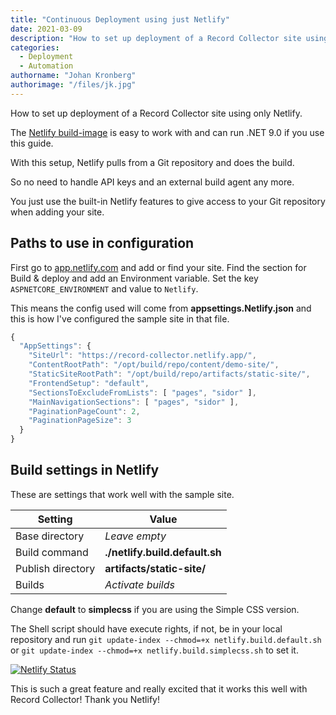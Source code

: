 ```yaml
---
title: "Continuous Deployment using just Netlify"
date: 2021-03-09
description: "How to set up deployment of a Record Collector site using only Netlify."
categories:
  - Deployment
  - Automation
authorname: "Johan Kronberg"
authorimage: "/files/jk.jpg"
---
```

How to set up deployment of a Record Collector site using only Netlify.
<!--more-->
The [Netlify build-image](https://github.com/netlify/build-image) is easy to work with and can run .NET 9.0 if you use this guide.

With this setup, Netlify pulls from a Git repository and does the build.

So no need to handle API keys and an external build agent any more.

You just use the built-in Netlify features to give access to your Git repository when adding your site.

## Paths to use in configuration

First go to [app.netlify.com](https://app.netlify.com/) and add or find your site. Find the section for Build & deploy and add an Environment variable. Set the key `ASPNETCORE_ENVIRONMENT` and value to `Netlify`.

This means the config used will come from **appsettings.Netlify.json** and this is how I've configured the sample site in that file.

```js
{
  "AppSettings": {
    "SiteUrl": "https://record-collector.netlify.app/",
    "ContentRootPath": "/opt/build/repo/content/demo-site/",
    "StaticSiteRootPath": "/opt/build/repo/artifacts/static-site/",
    "FrontendSetup": "default",
    "SectionsToExcludeFromLists": [ "pages", "sidor" ],
    "MainNavigationSections": [ "pages", "sidor" ],
    "PaginationPageCount": 2,
    "PaginationPageSize": 3
  }
}
```

## Build settings in Netlify

These are settings that work well with the sample site.

| Setting           | Value                      |
|-------------------|----------------------------|
| Base directory    | *Leave empty*              |
| Build command     | **./netlify.build.default.sh** |
| Publish directory | **artifacts/static-site/** |
| Builds            | *Activate builds*          |

Change **default** to **simplecss** if you are using the Simple CSS version. 

The Shell script should have execute rights, if not, be in your local repository and run `git update-index --chmod=+x netlify.build.default.sh` or `git update-index --chmod=+x netlify.build.simplecss.sh` to set it.

[![Netlify Status](https://api.netlify.com/api/v1/badges/d83429cd-4060-466a-8491-1afbb1c97149/deploy-status)](https://record-collector.net/)

This is such a great feature and really excited that it works this well with Record Collector! Thank you Netlify!
